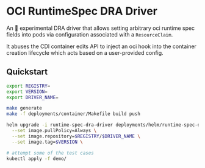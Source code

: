# OCI RuntimeSpec DRA Driver

An 🧪 experimental DRA driver that allows setting arbitrary oci runtime spec fields
into pods via configuration associated with a `ResourceClaim`.

It abuses the CDI container edits API to inject an oci hook into the container
creation lifecycle which acts based on a user-provided config.

## Quickstart

```bash
export REGISTRY=
export VERSION=
export DRIVER_NAME=

make generate
make -f deployments/container/Makefile build push

helm upgrade -i runtime-spec-dra-driver deployments/helm/runtime-spec-dra-driver/ \
  --set image.pullPolicy=Always \
  --set image.repository=$REGISTRY/$DRIVER_NAME \
  --set image.tag=$VERSION \

# attempt some of the test cases
kubectl apply -f demo/
```
